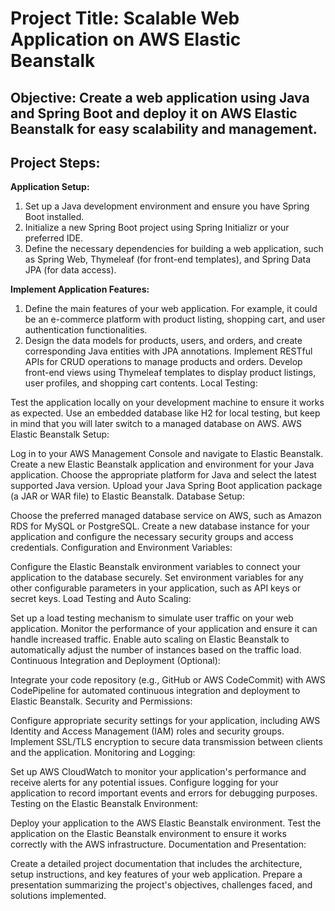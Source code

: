 # Project Title: Scalable Web Application on AWS Elastic Beanstalk

## Objective: Create a web application using Java and Spring Boot and deploy it on AWS Elastic Beanstalk for easy scalability and management.

## Project Steps:

**Application Setup:**

1. Set up a Java development environment and ensure you have Spring Boot installed.
2. Initialize a new Spring Boot project using Spring Initializr or your preferred IDE.
3. Define the necessary dependencies for building a web application, such as Spring Web, Thymeleaf (for front-end templates), and Spring Data JPA (for data access).

**Implement Application Features:**

1. Define the main features of your web application. For example, it could be an e-commerce platform with product listing, shopping cart, and user authentication functionalities.
2. Design the data models for products, users, and orders, and create corresponding Java entities with JPA annotations.
Implement RESTful APIs for CRUD operations to manage products and orders.
Develop front-end views using Thymeleaf templates to display product listings, user profiles, and shopping cart contents.
Local Testing:

Test the application locally on your development machine to ensure it works as expected.
Use an embedded database like H2 for local testing, but keep in mind that you will later switch to a managed database on AWS.
AWS Elastic Beanstalk Setup:

Log in to your AWS Management Console and navigate to Elastic Beanstalk.
Create a new Elastic Beanstalk application and environment for your Java application.
Choose the appropriate platform for Java and select the latest supported Java version.
Upload your Java Spring Boot application package (a JAR or WAR file) to Elastic Beanstalk.
Database Setup:

Choose the preferred managed database service on AWS, such as Amazon RDS for MySQL or PostgreSQL.
Create a new database instance for your application and configure the necessary security groups and access credentials.
Configuration and Environment Variables:

Configure the Elastic Beanstalk environment variables to connect your application to the database securely.
Set environment variables for any other configurable parameters in your application, such as API keys or secret keys.
Load Testing and Auto Scaling:

Set up a load testing mechanism to simulate user traffic on your web application.
Monitor the performance of your application and ensure it can handle increased traffic.
Enable auto scaling on Elastic Beanstalk to automatically adjust the number of instances based on the traffic load.
Continuous Integration and Deployment (Optional):

Integrate your code repository (e.g., GitHub or AWS CodeCommit) with AWS CodePipeline for automated continuous integration and deployment to Elastic Beanstalk.
Security and Permissions:

Configure appropriate security settings for your application, including AWS Identity and Access Management (IAM) roles and security groups.
Implement SSL/TLS encryption to secure data transmission between clients and the application.
Monitoring and Logging:

Set up AWS CloudWatch to monitor your application's performance and receive alerts for any potential issues.
Configure logging for your application to record important events and errors for debugging purposes.
Testing on the Elastic Beanstalk Environment:

Deploy your application to the AWS Elastic Beanstalk environment.
Test the application on the Elastic Beanstalk environment to ensure it works correctly with the AWS infrastructure.
Documentation and Presentation:

Create a detailed project documentation that includes the architecture, setup instructions, and key features of your web application.
Prepare a presentation summarizing the project's objectives, challenges faced, and solutions implemented.

